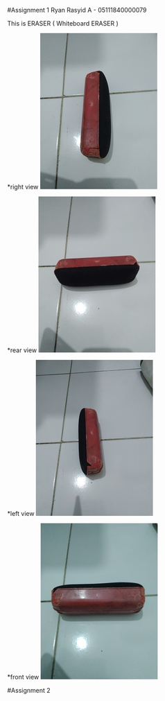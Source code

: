 #Assignment 1
Ryan Rasyid A - 05111840000079

This is ERASER ( Whiteboard ERASER )

*right view
![eraser1](https://github.com/cg2021e/assignment-1-azhary86/blob/main/images/update_eraser1_fix.jpg)

*rear view
![eraser2](https://github.com/cg2021e/assignment-1-azhary86/blob/main/images/update_eraser2_fix.jpg)

*left view
![eraser3](https://github.com/cg2021e/assignment-1-azhary86/blob/main/images/update_eraser3_fix.jpg)

*front view
![eraser4](https://github.com/cg2021e/assignment-1-azhary86/blob/main/images/update_eraser4_fix.jpg)

#Assignment 2
